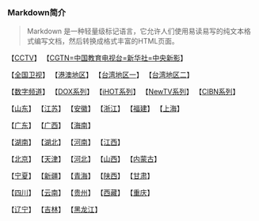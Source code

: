 ### Markdown简介
> Markdown 是一种轻量级标记语言，它允许人们使用易读易写的纯文本格式编写文档，然后转换成格式丰富的HTML页面。

【[CCTV](https://github.com/wanglindl/TVLogo/blob/main/md/01.md)】  【[CGTN=中国教育电视台=新华社=中央新影](https://github.com/wanglindl/TVLogo/blob/main/md/02.md)】

【[全国卫视](https://github.com/wanglindl/TVLogo/blob/main/md/06.md)】  【[港澳地区](https://github.com/wanglindl/TVLogo/blob/main/md/07.md)】  【[台湾地区一](https://github.com/wanglindl/TVLogo/blob/main/md/08.md)】  【[台湾地区二](https://github.com/wanglindl/TVLogo/blob/main/md/09.md)】

【[数字频道](https://github.com/wanglindl/TVLogo/blob/main/md/10.md)】  【[DOX系列](https://github.com/wanglindl/TVLogo/blob/main/md/11.md)】  【[iHOT系列](https://github.com/wanglindl/TVLogo/blob/main/md/12.md)】  【[NewTV系列](https://github.com/wanglindl/TVLogo/blob/main/md/13.md)】  【[CIBN系列](https://github.com/wanglindl/TVLogo/blob/main/md/14.md)】

【[山东](https://github.com/wanglindl/TVLogo/blob/main/md/20.md)】  【[江苏](https://github.com/wanglindl/TVLogo/blob/main/md/21.md)】  【[安徽](https://github.com/wanglindl/TVLogo/blob/main/md/22.md)】  【[浙江](https://github.com/wanglindl/TVLogo/blob/main/md/23.md)】  【[福建](https://github.com/wanglindl/TVLogo/blob/main/md/24.md)】  【[上海](https://github.com/wanglindl/TVLogo/blob/main/md/25.md)】

【[广东](https://github.com/wanglindl/TVLogo/blob/main/md/26.md)】  【[广西](https://github.com/wanglindl/TVLogo/blob/main/md/27.md)】  【[海南](https://github.com/wanglindl/TVLogo/blob/main/md/28.md)】

【[湖南](https://github.com/wanglindl/TVLogo/blob/main/md/29.md)】  【[湖北](https://github.com/wanglindl/TVLogo/blob/main/md/30.md)】  【[河南](https://github.com/wanglindl/TVLogo/blob/main/md/31.md)】  【[江西](https://github.com/wanglindl/TVLogo/blob/main/md/32.md)】

【[北京](https://github.com/wanglindl/TVLogo/blob/main/md/33.md)】  【[天津](https://github.com/wanglindl/TVLogo/blob/main/md/34.md)】  【[河北](https://github.com/wanglindl/TVLogo/blob/main/md/35.md)】  【[山西](https://github.com/wanglindl/TVLogo/blob/main/md/36.md)】  【[内蒙古](https://github.com/wanglindl/TVLogo/blob/main/md/37.md)】

【[宁夏](https://github.com/wanglindl/TVLogo/blob/main/md/38.md)】  【[新疆](https://github.com/wanglindl/TVLogo/blob/main/md/39.md)】  【[青海](https://github.com/wanglindl/TVLogo/blob/main/md/40.md)】  【[陕西](https://github.com/wanglindl/TVLogo/blob/main/md/41.md)】  【[甘肃](https://github.com/wanglindl/TVLogo/blob/main/md/42.md)】

【[四川](https://github.com/wanglindl/TVLogo/blob/main/md/43.md)】  【[云南](https://github.com/wanglindl/TVLogo/blob/main/md/44.md)】  【[贵州](https://github.com/wanglindl/TVLogo/blob/main/md/45.md)】  【[西藏](https://github.com/wanglindl/TVLogo/blob/main/md/46.md)】  【[重庆](https://github.com/wanglindl/TVLogo/blob/main/md/47.md)】

【[辽宁](https://github.com/wanglindl/TVLogo/blob/main/md/48.md)】  【[吉林](https://github.com/wanglindl/TVLogo/blob/main/md/49.md)】  【[黑龙江](https://github.com/wanglindl/TVLogo/blob/main/md/50.md)】
